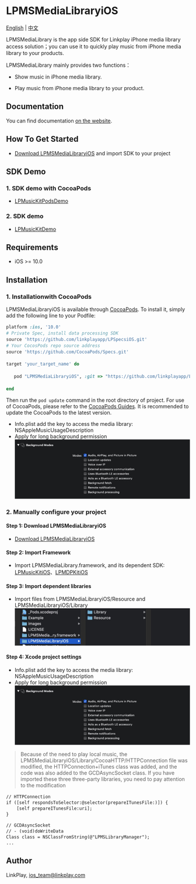 # LPMSMediaLibraryiOS

[English](README.md) | [中文](README_zh.md)

LPMSMediaLibrary is the app side SDK for Linkplay iPhone media library access solution；you can use it to quickly play music from iPhone media library  to your products.

LPMSMediaLibrary mainly provides two functions：

- Show music in iPhone media library.

- Play music from iPhone media library to your product.

## Documentation

You can find documentation [on the website](https://linkplayapp.github.io/linkplay_sdk_doc/en/).

## How To Get Started

- [Download LPMSMediaLibraryiOS](https://github.com/linkplayapp/LPMSMediaLibraryiOS/archive/master.zip) and import SDK to your project

## SDK Demo
###  1. SDK demo with CocoaPods
- [LPMusicKitPodsDemo](https://github.com/linkplayapp/LPMusicKitPodsDemo)

###  2. SDK demo
- [LPMusicKitDemo](https://github.com/linkplayapp/LPMusicKitDemo)


## Requirements
- iOS >= 10.0
## Installation

###  1. Installationwith CocoaPods

LPMSMediaLibraryiOS is available through [CocoaPods](https://cocoapods.org). To install
it, simply add the following line to your Podfile:

```ruby
platform :ios, '10.0'
# Private Spec, install data processing SDK
source 'https://github.com/linkplayapp/LPSpecsiOS.git'
# Your CocosPods repo source address
source 'https://github.com/CocoaPods/Specs.git'

target 'your_target_name' do

   pod "LPMSMediaLibraryiOS", :git => "https://github.com/linkplayapp/LPMSMediaLibraryiOS.git"

end
```

Then run the `pod update` command in the root directory of project.
For use of CocoaPods, please refer to the [CocoaPods Guides](https://guides.cocoapods.org/). It is recommended to update the CocoaPods to the latest version.

- Info.plist add the key to access the media library: NSAppleMusicUsageDescription
- Apply for long background permission
![image](./images/background.jpg)

### 2. Manually configure your project

#### Step 1: Download LPMSMediaLibraryiOS

- [Download LPMSMediaLibraryiOS](https://github.com/linkplayapp/LPMSMediaLibraryiOS/archive/master.zip)

#### Step 2: Import Framework

- Import LPMSMediaLibrary.framework, and its dependent SDK: [LPMusicKitiOS](https://github.com/linkplayapp/LPMusicKitiOS)、[LPMDPKitiOS](https://github.com/linkplayapp/LPMDPKitiOS)

#### Step 3: Import dependent libraries

- Import files from LPMSMediaLibraryiOS/Resource and LPMSMediaLibraryiOS/Library
![image](./images/Library.jpg)

#### Step 4: Xcode project settings

- Info.plist add the key to access the media library: NSAppleMusicUsageDescription
- Apply for long background permission
![image](./images/background.jpg)

> Because of the need to play local music, the LPMSMediaLibraryiOS/Library/CocoaHTTP/HTTPConnection file was modified, the HTTPConnection+iTunes class was added, and the code was also added to the GCDAsyncSocket class. If you have imported these three three-party libraries, you need to pay attention to the modification

```
// HTTPConnection
if ([self respondsToSelector:@selector(prepareITunesFile:)]) {
    [self prepareITunesFile:uri];
}

```
```
// GCDAsyncSocket
// - (void)doWriteData
Class class = NSClassFromString(@"LPMSLibraryManager");
...

```


## Author

LinkPlay, ios_team@linkplay.com
